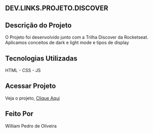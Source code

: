 ## DEV.LINKS.PROJETO.DISCOVER

## Descrição do Projeto 
O Projeto foi desenvolvido junto com a Trilha Discover da Rocketseat. 
Aplicamos conceitos de dark e light mode e tipos de display

## Tecnologias Utilizadas
HTML - CSS - JS

## Acessar Projeto
Veja o projeto, [Clique Aqui]()


## Feito Por 
William Pedro de Oliveira
